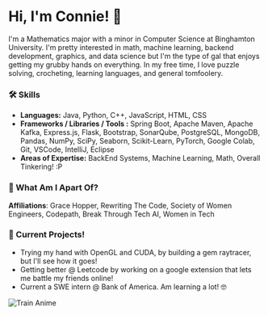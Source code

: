 # Hi, I'm Connie! 👋
I'm a Mathematics major with a minor in Computer Science at Binghamton University. I'm pretty interested in math, machine learning, backend development, graphics, and data science but I'm the type of gal that enjoys getting my grubby hands on everything. In my free time, I love puzzle solving, crocheting, learning languages, and general tomfoolery.

### 🛠️ Skills
- **Languages:** Java, Python, C++, JavaScript, HTML, CSS
- **Frameworks / Libraries / Tools :** Spring Boot, Apache Maven, Apache Kafka, Express.js, Flask, Bootstrap, SonarQube, PostgreSQL, MongoDB, Pandas, NumPy, SciPy, Seaborn, Scikit-Learn, PyTorch, Google Colab, Git, VSCode, IntelliJ, Eclipse
- **Areas of Expertise:** BackEnd Systems, Machine Learning, Math, Overall Tinkering! :P

### 🤗 What Am I Apart Of?
**Affiliations**: Grace Hopper, Rewriting The Code, Society of Women Engineers, Codepath, Break Through Tech AI, Women in Tech

### 💫 Current Projects!
- Trying my hand with OpenGL and CUDA, by building a gem raytracer, but I'll see how it goes!
- Getting better @ Leetcode by working on a google extension that lets me battle my friends online!
- Current a SWE intern @ Bank of America. Am learning a lot! 🤓

![Train Anime](https://user-images.githubusercontent.com/32856729/212466317-78739375-6658-4e6b-a246-994875a42ad5.gif)
